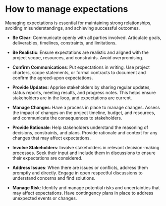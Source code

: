 # How to manage expectations

Managing expectations is essential for maintaining strong relationships, avoiding misunderstandings, and achieving successful outcomes.

* **Be Clear**: Communicate openly with all parties involved. Articulate goals, deliverables, timelines, constraints, and limitations.

* **Be Realistic**: Ensure expectations are realistic and aligned with the project scope, resources, and constraints. Avoid overpromising.

* **Confirm Communications**: Put expectations in writing. Use project charters, scope statements, or formal contracts to document and confirm the agreed-upon expectations.

* **Provide Updates**: Apprise stakeholders by sharing regular updates, status reports, meeting results, and progress notes. This helps ensure stakeholders are in the loop, and expectations are current.

* **Manage Changes**: Have a process in place to manage changes. Assess the impact of changes on the project timeline, budget, and resources, and communicate the consequences to stakeholders.

* **Provide Rationale**: Help stakeholders understand the reasoning of decisions, constraints, and plans. Provide rationale and context for any changes that may affect expectations.

* **Involve Stakeholders**: Involve stakeholders in relevant decision-making processes. Seek their input and include them in discussions to ensure their expectations are considered.

* **Address Issues**: When there are issues or conflicts, address them promptly and directly. Engage in open respectful discussions to understand concerns and find solutions.

* **Manage Risk**: Identify and manage potential risks and uncertainties that may affect expectations. Have contingency plans in place to address unexpected events or changes.
